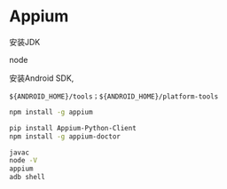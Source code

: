 # Appium



安装JDK

node 

安装Android SDK,

`${ANDROID_HOME}/tools；${ANDROID_HOME}/platform-tools`

``` bash
npm install -g appium

pip install Appium-Python-Client
npm install -g appium-doctor
```





``` bash
javac
node -V
appium
adb shell
```

